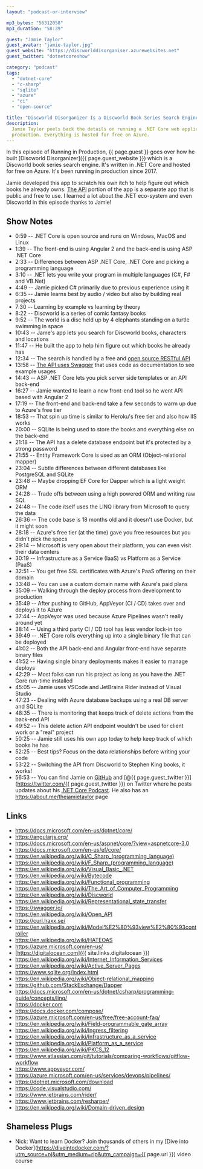 ```yaml
---
layout: "podcast-or-interview"

mp3_bytes: "56312058"
mp3_duration: "58:39"

guest: "Jamie Taylor"
guest_avatar: "jamie-taylor.jpg"
guest_website: "https://discworlddisorganiser.azurewebsites.net"
guest_twitter: "dotnetcoreshow"

category: "podcast"
tags:
  - "dotnet-core"
  - "c-sharp"
  - "sqlite"
  - "azure"
  - "ci"
  - "open-source"

title: "Discworld Disorganizer Is a Discworld Book Series Search Engine"
description:
  Jamie Taylor peels back the details on running a .NET Core web application in
  production. Everything is hosted for free on Azure.
---
```


In this episode of Running in Production, {{ page.guest }} goes over how he
built [Discworld Disorganizer]({{ page.guest_website }}) which is a Discworld
book series search engine. It's written in .NET Core and hosted for free on
Azure. It's been running in production since 2017.

Jamie developed this app to scratch his own itch to help figure out which books
he already owns. [The API](https://dwcheckapi.azurewebsites.net/) portion of
the app is a separate app that is public and free to use. I learned a lot about
the .NET eco-system and even Discworld in this episode thanks to Jamie!

## Show Notes

- 0:59 -- .NET Core is open source and runs on Windows, MacOS and Linux
- 1:39 -- The front-end is using Angular 2 and the back-end is using ASP .NET Core
- 2:33 -- Differences between ASP .NET Core, .NET Core and picking a programming language
- 3:10 -- .NET lets you write your program in multiple languages (C#, F# and VB.Net)
- 4:49 -- Jamie picked C# primarily due to previous experience using it
- 6:35 -- Jamie learns best by audio / video but also by building real projects
- 7:30 -- Learning by example vs learning by theory
- 8:22 -- Discworld is a series of comic fantasy books
- 9:52 -- The world is a disc held up by 4 elephants standing on a turtle swimming in space 
- 10:43 -- Jame's app lets you search for Discworld books, characters and locations
- 11:47 -- He built the app to help him figure out which books he already has
- 12:34 -- The search is handled by a free and [open source RESTful API](https://github.com/GaProgMan/dwCheckApi)
- 13:58 -- [The API uses Swagger](https://dwcheckapi.azurewebsites.net/swagger)
           that uses code as documentation to see example usages
- 14:43 -- ASP .NET Core lets you pick server side templates or an API back-end
- 16:27 -- Jamie wanted to learn a new front-end tool so he went API based with Angular 2
- 17:19 -- The front-end and back-end take a few seconds to warm up due to Azure's free tier
- 18:53 -- That spin up time is similar to Heroku's free tier and also how IIS works
- 20:00 -- SQLite is being used to store the books and everything else on the back-end
- 21:18 -- The API has a delete database endpoint but it's protected by a strong password
- 21:55 -- Entity Framework Core is used as an ORM (Object-relational mapper)
- 23:04 -- Subtle differences between different databases like PostgreSQL and SQLite
- 23:48 -- Maybe dropping EF Core for Dapper which is a light weight ORM 
- 24:28 -- Trade offs between using a high powered ORM and writing raw SQL
- 24:48 -- The code itself uses the LINQ library from Microsoft to query the data
- 26:36 -- The code base is 18 months old and it doesn't use Docker, but it might soon
- 28:18 -- Azure's free tier (at the time) gave you free resources but you didn't pick the specs
- 29:14 -- Microsoft is very open about their platform, you can even visit their data centers
- 30:19 -- Infrastructure as a Service (IaaS) vs Platform as a Service (PaaS)
- 32:51 -- You get free SSL certificates with Azure's PaaS offering on their domain
- 33:48 -- You can use a custom domain name with Azure's paid plans
- 35:09 -- Walking through the deploy process from development to production
- 35:49 -- After pushing to GitHub, AppVeyor (CI / CD) takes over and deploys it to Azure
- 37:44 -- AppVeyor was used because Azure Pipelines wasn't really around yet
- 38:14 -- Using a third party CI / CD tool has less vendor lock-in too
- 39:49 -- .NET Core rolls everything up into a single binary file that can be deployed
- 41:02 -- Both the API back-end and Angular front-end have separate binary files
- 41:52 -- Having single binary deployments makes it easier to manage deploys
- 42:29 -- Most folks can run his project as long as you have the .NET Core run-time installed
- 45:05 -- Jamie uses VSCode and JetBrains Rider instead of Visual Studio
- 47:23 -- Dealing with Azure database backups using a real DB server and SQLite
- 48:35 -- There is monitoring that keeps track of delete actions from the back-end API
- 49:52 -- This delete action API endpoint wouldn't be used for client work or a "real" project
- 50:25 -- Jamie still uses his own app today to help keep track of which books he has
- 52:25 -- Best tips? Focus on the data relationships before writing your code
- 53:22 -- Switching the API from Discworld to Stephen King books, it works!
- 56:53 -- You can find Jamie on [GitHub](https://github.com/gaprogman) and
           [@{{ page.guest_twitter }}](https://twitter.com/{{ page.guest_twitter }})
           on Twitter where he posts updates about his [.NET Core Podcast](https://dotnetcore.show/).
           He also has an <https://about.me/thejamietaylor> page
           
## Links

- <https://docs.microsoft.com/en-us/dotnet/core/>
- <https://angularjs.org/>
- <https://docs.microsoft.com/en-us/aspnet/core/?view=aspnetcore-3.0>
- <https://docs.microsoft.com/en-us/ef/core/>
- <https://en.wikipedia.org/wiki/C_Sharp_(programming_language)>
- <https://en.wikipedia.org/wiki/F_Sharp_(programming_language)>
- <https://en.wikipedia.org/wiki/Visual_Basic_.NET>
- <https://en.wikipedia.org/wiki/Bytecode>
- <https://en.wikipedia.org/wiki/Functional_programming>
- <https://en.wikipedia.org/wiki/The_Art_of_Computer_Programming>
- <https://en.wikipedia.org/wiki/Discworld>
- <https://en.wikipedia.org/wiki/Representational_state_transfer>
- <https://swagger.io/>
- <https://en.wikipedia.org/wiki/Open_API>
- <https://curl.haxx.se/>
- <https://en.wikipedia.org/wiki/Model%E2%80%93view%E2%80%93controller>
- <https://en.wikipedia.org/wiki/HATEOAS>
- <https://azure.microsoft.com/en-us/>
- [https://digitalocean.com]({{ site.links.digitalocean }})
- <https://en.wikipedia.org/wiki/Internet_Information_Services>
- <https://en.wikipedia.org/wiki/Active_Server_Pages>
- <https://www.sqlite.org/index.html>
- <https://en.wikipedia.org/wiki/Object-relational_mapping>
- <https://github.com/StackExchange/Dapper>
- <https://docs.microsoft.com/en-us/dotnet/csharp/programming-guide/concepts/linq/>
- <https://docker.com>
- <https://docs.docker.com/compose/>
- <https://azure.microsoft.com/en-us/free/free-account-faq/>
- <https://en.wikipedia.org/wiki/Field-programmable_gate_array>
- <https://en.wikipedia.org/wiki/Ingress_filtering>
- <https://en.wikipedia.org/wiki/Infrastructure_as_a_service>
- <https://en.wikipedia.org/wiki/Platform_as_a_service>
- <https://en.wikipedia.org/wiki/PKCS_12>
- <https://www.atlassian.com/git/tutorials/comparing-workflows/gitflow-workflow>
- <https://www.appveyor.com/>
- <https://azure.microsoft.com/en-us/services/devops/pipelines/>
- <https://dotnet.microsoft.com/download>
- <https://code.visualstudio.com/>
- <https://www.jetbrains.com/rider/>
- <https://www.jetbrains.com/resharper/>
- <https://en.wikipedia.org/wiki/Domain-driven_design>

## Shameless Plugs

- Nick: Want to learn Docker? Join thousands of others in my
  [Dive into Docker](https://diveintodocker.com/?utm_source=nj&utm_medium=rip&utm_campaign={{ page.url }})
  video course
